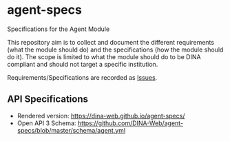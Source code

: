 # agent-specs
Specifications for the Agent Module

This repository aim is to collect and document the different requirements (what the module should do) and the specifications (how the module should do it). The scope is limited to what the module should do to be DINA compliant and should not target a specific institution. 

Requirements/Specifications are recorded as [Issues](https://github.com/DINA-Web/agent-specs/issues).

## API Specifications

* Rendered version: https://dina-web.github.io/agent-specs/
* Open API 3 Schema: https://github.com/DINA-Web/agent-specs/blob/master/schema/agent.yml
